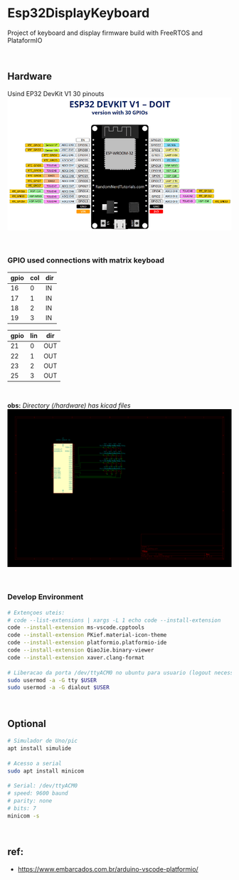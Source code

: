 # Esp32DisplayKeyboard
Project of keyboard and display firmware build with FreeRTOS and PlataformIO

<br>

## Hardware
Usind EP32 DevKit V1 30 pinouts
![ESP32](docs/ESP32-DOIT-DEVKIT-V1-Board-Pinout-30-GPIOs.png)

<br>

### GPIO used connections with matrix keyboad
gpio|col|dir
---|---|---
16 | 0 | IN
17 | 1 | IN
18 | 2 | IN
19 | 3 | IN

gpio|lin|dir
---|---|---
21 | 0 | OUT
22 | 1 | OUT
23 | 2 | OUT
25 | 3 | OUT

<br>

<b>obs:</b> <i>Directory (/hardware) has kicad files</i>
![kicad](docs/esp32kd.png)

<br>

### Develop Environment
```bash
# Extençoes uteis: 
# code --list-extensions | xargs -L 1 echo code --install-extension
code --install-extension ms-vscode.cpptools
code --install-extension PKief.material-icon-theme
code --install-extension platformio.platformio-ide
code --install-extension QiaoJie.binary-viewer
code --install-extension xaver.clang-format

# Liberacao da porta /dev/ttyACM0 no ubuntu para usuario (logout necessario)
sudo usermod -a -G tty $USER
sudo usermod -a -G dialout $USER
```

<br>

## Optional

```bash
# Simulador de Uno/pic
apt install simulide

# Acesso a serial
sudo apt install minicom

# Serial: /dev/ttyACM0 
# speed: 9600 baund 
# parity: none 
# bits: 7
minicom -s
```

<br>

## ref:
- https://www.embarcados.com.br/arduino-vscode-platformio/


